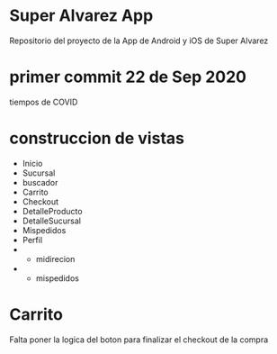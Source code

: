 # Super Alvarez App
Repositorio del proyecto de la App de Android y iOS  de Super Alvarez


# primer commit 22 de Sep 2020 
tiempos de COVID 


# construccion de vistas
- Inicio
- Sucursal
- buscador
- Carrito
- Checkout
- DetalleProducto
- DetalleSucursal
- Mispedidos
- Perfil
- - midirecion
- - mispedidos 


# Carrito

Falta poner la logica del  boton para finalizar el checkout de la compra 